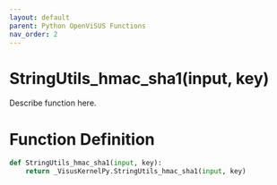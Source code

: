 ```yaml
---
layout: default
parent: Python OpenViSUS Functions
nav_order: 2
---
```


# StringUtils_hmac_sha1(input, key)

Describe function here.

# Function Definition

```python
def StringUtils_hmac_sha1(input, key):
    return _VisusKernelPy.StringUtils_hmac_sha1(input, key)

```